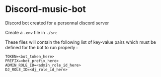 # Discord-music-bot
Discord bot created for a personnal discord server

Create a `.env` file in `./src`
 
These files will contain the following list of key-value pairs which must be defined for the bot to run properly :
```
TOKEN=<bot_token_here>
PREFIX=<bot_prefix_here>
ADMIN_ROLE_ID=<admin_role_id_here>
DJ_ROLE_ID=<dj_role_id_here>
```
